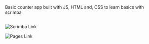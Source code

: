 Basic counter app built with JS, HTML and, CSS to learn basics with scrimba
##
![Scrimba Link](https://scrimba.com/allcourses)

![Pages Link](https://tylerkibble.github.io/Counter.github.io/)
##
